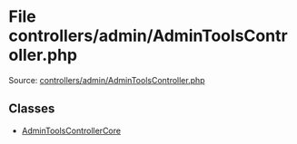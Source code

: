 File controllers/admin/AdminToolsController.php
=========

Source: [controllers/admin/AdminToolsController.php](https://github.com/PrestaShop/PrestaShop/blob/1.5.0.2/controllers/admin/AdminToolsController.php)


Classes
-------

* [AdminToolsControllerCore](class.AdminToolsControllerCore.md)


